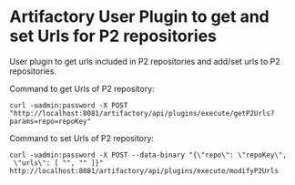 Artifactory User Plugin to get and set Urls for P2 repositories 
===============================================================

User plugin to get urls included in P2 repositories and add/set urls to P2 repositories.

Command to get Urls of P2 repository:
```
curl -uadmin:password -X POST "http://localhost:8081/artifactory/api/plugins/execute/getP2Urls?params=repo=repoKey"
```

Command to set Urls of P2 repository:
```
curl -uadmin:password -X POST --data-binary "{\"repo\": \"repoKey\",
 \"urls\": [ "", "" ]}" http://localhost:8081/artifactory/api/plugins/execute/modifyP2Urls
```


